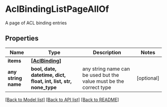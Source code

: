 # AclBindingListPageAllOf

A page of ACL binding entries

## Properties
Name | Type | Description | Notes
------------ | ------------- | ------------- | -------------
**items** | [**[AclBinding]**](AclBinding.md) |  | 
**any string name** | **bool, date, datetime, dict, float, int, list, str, none_type** | any string name can be used but the value must be the correct type | [optional]

[[Back to Model list]](../README.md#documentation-for-models) [[Back to API list]](../README.md#documentation-for-api-endpoints) [[Back to README]](../README.md)



